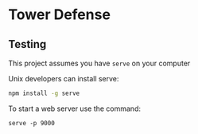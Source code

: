 # Tower Defense

## Testing

This project assumes you have `serve` on your computer

Unix developers can install serve:

```bash
npm install -g serve
```

To start a web server use the command:

```
serve -p 9000
```
